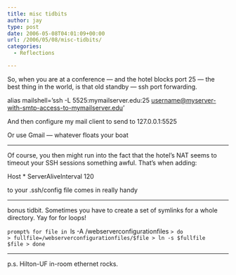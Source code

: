 ```yaml
---
title: misc tidbits
author: jay
type: post
date: 2006-05-08T04:01:09+00:00
url: /2006/05/08/misc-tidbits/
categories:
  - Reflections

---
```

So, when you are at a conference — and the hotel blocks port 25 — the best thing in the world, is that old standby — ssh port forwarding.

alias mailshell=’ssh -L 5525:mymailserver.edu:25 username@myserver-with-smtp-access-to-mymailserver.edu’

And then configure my mail client to send to 127.0.0.1:5525

Or use Gmail — whatever floats your boat

* * *

Of course, you then might run into the fact that the hotel’s NAT seems to timeout your SSH sessions something awful. That’s when adding:

Host * ServerAliveInterval 120

to your .ssh/config file comes in really handy

* * *

bonus tidbit. Sometimes you have to create a set of symlinks for a whole directory. Yay for for loops!

<code class="highlighter-rouge">prompt% for file in </code>ls -A /webserverconfigurationfiles <code class="highlighter-rouge">&gt; do &gt; fullfile=/webserverconfigurationfiles/$file &gt; ln -s $fullfile $file &gt; done</code>

* * *

p.s. Hilton-UF in-room ethernet rocks.